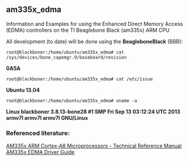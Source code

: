 am335x_edma
-----------

Information and Examples for using the Enhanced Direct Memory Access (EDMA) controllers
on the TI Beaglebone Black (am335x) ARM CPU

All development (to date) will be done using the __BeagleboneBlack__ (BBB):

`root@blackboner:/home/ubuntu/am335x_edma# cat /sys/devices/bone_capemgr.9/baseboard/revision` 

**0A5A**

`root@blackboner:/home/ubuntu/am335x_edma# cat /etc/issue` 

**Ubuntu 13.04**

`root@blackboner:/home/ubuntu/am335x_edma# uname -a`

**Linux blackboner 3.8.13-bone28 #1 SMP Fri Sep 13 03:12:24 UTC 2013 armv7l armv7l armv7l GNU/Linux**
	
### Referenced literature:
[AM335x ARM Cortex-A8 Microprocessors - Technical Reference Manual](http://www.ti.com/litv/pdf/spruh73i) <br />
[AM335x EDMA Driver Guide](http://processors.wiki.ti.com/index.php/AM335x_EDMA_Driver%27s_Guide)
